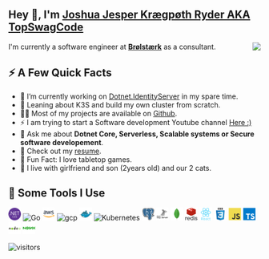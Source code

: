 <h2>Hey 👋, I'm <a href="https://TopSwagCode.Com/">Joshua Jesper Krægpøth Ryder AKA TopSwagCode</a></h2>
<p>I'm currently a software engineer at <strong><a href="https://www.broelstaerk.dk/">Brølstærk</a></strong> as a consultant.
<img align="right" src="https://media1.giphy.com/media/13HgwGsXF0aiGY/giphy.gif" />
<h2>⚡️ A Few Quick Facts</h2>
<ul>
<li>🔭 I’m currently working on <a href="https://github.com/TopSwagCode/Dotnet.IdentityServer">Dotnet.IdentityServer</a> in my spare time.</li>
<li>🧐 Leaning about K3S and build my own cluster from scratch.</li>
<li>👨‍💻 Most of my projects are available on <a href="https://github.com/TopSwagCode">Github</a>.</li>
<li>⚡ I am trying to start a Software development Youtube channel <a href="https://www.youtube.com/channel/UCOb2ob2I2Vu23JNlT5xoFZA/videos">Here :)</a></li>
<li>💬 Ask me about <strong>Dotnet Core, Serverless, Scalable systems or Secure software developement</strong>.</li>
<li>📙 Check out my <a href="https://www.topswagcode.com/cv/">resume</a>.</li>
<li>🎉 Fun Fact: I love tabletop games.</li>
<li>👯 I live with girlfriend and son (2years old) and our 2 cats.</li>
</ul>

<h2>🚀 Some Tools I Use</h2>
<p align="left">

<img src="https://raw.githubusercontent.com/devicons/devicon/master/icons/dotnetcore/dotnetcore-original.svg" alt=".NET" width="25" height="25" />
<img src="https://cdn.jsdelivr.net/gh/devicons/devicon/icons/go/go-original.svg" alt="Go" width="25" height="25" />
<img src="https://raw.githubusercontent.com/github/explore/80688e429a7d4ef2fca1e82350fe8e3517d3494d/topics/aws/aws.png" alt="aws" width="25" height="25" />
<img src="https://www.vectorlogo.zone/logos/google_cloud/google_cloud-icon.svg" alt="gcp" width="25" height="25" />
<img src="https://raw.githubusercontent.com/devicons/devicon/master/icons/docker/docker-original.svg" alt="Docker" width="25" height="25" />
<img src="https://www.vectorlogo.zone/logos/kubernetes/kubernetes-icon.svg" alt="Kubernetes" width="25" height="25" />
<img src="https://raw.githubusercontent.com/devicons/devicon/master/icons/postgresql/postgresql-original.svg" alt="postgres" width="25" height="25" />
<img src="https://raw.githubusercontent.com/devicons/devicon/master/icons/microsoftsqlserver/microsoftsqlserver-plain-wordmark.svg" alt="mssql" width="25" height="25" />
<img src="https://raw.githubusercontent.com/devicons/devicon/master/icons/mongodb/mongodb-original.svg" alt="mongodb" width="25" height="25" />
<img src="https://raw.githubusercontent.com/devicons/devicon/master/icons/redis/redis-original-wordmark.svg" alt="redis" width="25" height="25" />
<img src="https://raw.githubusercontent.com/devicons/devicon/master/icons/react/react-original-wordmark.svg" alt="react" width="25" height="25" />
<img src="https://raw.githubusercontent.com/devicons/devicon/master/icons/css3/css3-original-wordmark.svg" alt="css3" width="25" height="25" />
<img src="https://raw.githubusercontent.com/devicons/devicon/master/icons/javascript/javascript-original.svg" alt="javascript" width="25" height="25" />
<img src="https://raw.githubusercontent.com/devicons/devicon/master/icons/typescript/typescript-original.svg" alt="typescript" width="25" height="25" />
<img src="https://raw.githubusercontent.com/devicons/devicon/master/icons/nodejs/nodejs-original-wordmark.svg" alt="nodejs" width="25" height="25" />
<img src="https://raw.githubusercontent.com/devicons/devicon/master/icons/nginx/nginx-original.svg" alt="nginx" width="25" height="25" />
</p>
<p><img src="https://visitor-badge.glitch.me/badge?page_id=topswagcode.topswagcode" alt="visitors"></p>